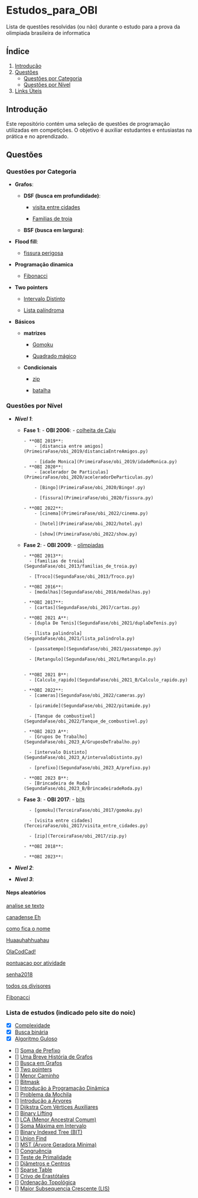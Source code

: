 # Estudos_para_OBI
 Lista de questões resolvidas (ou não) durante o estudo para a prova da olimpiada brasileira de informatica

## Índice

1. [Introdução](#introdução)
2. [Questões](#questões)
   - [Questões por Categoria](#questões-por-categoria)
   - [Questões por Nível](#questões-por-nível)
4. [Links Úteis](#links-úteis)

## Introdução

Este repositório contém uma seleção de questões de programação utilizadas em competições. O objetivo é auxiliar estudantes e entusiastas na prática e no aprendizado.

## Questões

### Questões por Categoria

- **Grafos**: 
    - **DSF (busca em profundidade)**: 
        - [visita entre cidades](TerceiraFase/obi_2017/visita_entre_cidades.py)

        - [Familias de troia](SegundaFase/obi_2013/familias_de_troia.py)

    - **BSF (busca em largura)**: 

- **Flood fill**: 
    - [fissura perigosa](Estudos_para_OBI\PrimeiraFase\obi_2020\fissura.py)

- **Programação dinamica**
    - [Fibonacci](Aleátorios/Fibonacci.py)

- **Two pointers**
    - [Intervalo Distinto](Estudos_para_OBI/SegundaFase/obi_2023_A/intervaloDistinto.py)

    - [Lista palíndroma](Estudos_para_OBI/SegundaFase/obi_2021/lista_palindrola.py)

- **Básicos**
    - **matrizes**
        - [Gomoku](TerceiraFase/obi_2017/gomoku.py)

        - [Quadrado mágico](PrimeiraFase/quadradoMagico_2022.py)

    - **Condicionais**
        - [zip](TerceiraFase/obi_2017/zip.py)

        - [batalha](TerceiraFase/obi_2018/batalha.py)


### Questões por Nível

- ***Nível 1***:
  - **Fase 1**:
        - **OBI 2006**:
            - [colheita de Caju](PrimeiraFase/obi_2006/ColheitadeCaju.py)

        - **OBI 2019**:
            - [distancia entre amigos](PrimeiraFase/obi_2019/distanciaEntreAmigos.py)

            - [idade Monica](PrimeiraFase/obi_2019/idadeMonica.py)
        - **OBI 2020**:
            - [acelerador De Particulas](PrimeiraFase/obi_2020/aceleradorDeParticulas.py)

            - [Bingo](PrimeiraFase/obi_2020/Bingo!.py)

            - [fissura](PrimeiraFase/obi_2020/fissura.py)

        - **OBI 2022**:
            - [cinema](PrimeiraFase/obi_2022/cinema.py)

            - [hotel](PrimeiraFase/obi_2022/hotel.py)
            
            - [show](PrimeiraFase/obi_2022/show.py)

  - **Fase 2**:
        - **OBI 2009**:
          - [olimpiadas](SegundaFase\obi_2009\olimpiadas.py)

        - **OBI 2013**:
          - [familias de troia](SegundaFase/obi_2013/familias_de_troia.py)

          - [Troco](SegundaFase/obi_2013/Troco.py)

        - **OBI 2016**:
          - [medalhas](SegundaFase/obi_2016/medalhas.py)

        - **OBI 2017**:
          - [cartas](SegundaFase/obi_2017/cartas.py)

        - **OBI 2021 A**:
          - [dupla De Tenis](SegundaFase/obi_2021/duplaDeTenis.py)

          - [lista palindrola](SegundaFase/obi_2021/lista_palindrola.py)

          - [passatempo](SegundaFase/obi_2021/passatempo.py)

          - [Retangulo](SegundaFase/obi_2021/Retangulo.py)


        - **OBI 2021 B**:
          - [Calculo_rapido](SegundaFase/obi_2021_B/Calculo_rapido.py)

        - **OBI 2022**:
          - [cameras](SegundaFase/obi_2022/cameras.py)

          - [piramide](SegundaFase/obi_2022/pitamide.py)

          - [Tanque de combustivel](SegundaFase/obi_2022/Tanque_de_combustivel.py)

        - **OBI 2023 A**:
          - [Grupos De Trabalho](SegundaFase/obi_2023_A/GruposDeTrabalho.py)

          - [intervalo Distinto](SegundaFase/obi_2023_A/intervaloDistinto.py)

          - [prefixo](SegundaFase/obi_2023_A/prefixo.py)

        - **OBI 2023 B**:
          - [Brincadeira de Roda](SegundaFase/obi_2023_B/BrincadeiradeRoda.py)

  - **Fase 3**:
        - **OBI 2017**:
          - [bits](TerceiraFase/obi_2017/bits.py)

          - [gomoku](TerceiraFase/obi_2017/gomoku.py)

          - [visita entre cidades](TerceiraFase/obi_2017/visita_entre_cidades.py)

          - [zip](TerceiraFase/obi_2017/zip.py)

        - **OBI 2018**:

        - **OBI 2023**:
    


- ***Nível 2***:

- ***Nível 3***:

#### Neps aleatórios
[analise se texto](Aleátorios/analiseDeTexto.py)

[canadense Eh](Aleátorios/canadenseEh.py)

[como fica o nome](Aleátorios/comoFicaONome.py)

[Huaauhahhuahau](Aleátorios/Huaauhahhuahau.py)

[OlaCodCad!](Aleátorios/OlaCodCad!.py)

[pontuacao por atividade](Aleátorios/pontuacaoPorAtividade.py)

[senha2018](Aleátorios/senha2018.py)

[todos os divisores](Aleátorios/todosOsDivisores.py)

[Fibonacci](Aleátorios/Fibonacci.py)


### Lista de estudos (indicado pelo site do noic)
- [x] [Complexidade](http://noic.com.br/informatica/curso-noic-de-informatica/aula-especial-complexidade/)
- [x] [Busca binária](http://noic.com.br/informatica/curso-noic-de-informatica/techniques-01/)
- [x] [Algoritmo Guloso](http://noic.com.br/informatica/curso-noic-de-informatica/techniques-02//)
- [] [Soma de Prefixo](https://noic.com.br/materiais-informatica/curso/techniques-03/)
- [] [Uma Breve História de Grafos](http://noic.com.br/informatica/curso-noic-de-informatica/graphs-01/)
- [] [Busca em Grafos](http://noic.com.br/informatica/curso-noic-de-informatica/graphs-02/)
- [] [Two pointers](http://noic.com.br/materiais-informatica/ideias/ideia-04)
- [] [Menor Caminho](https://noic.com.br/materiais-informatica/curso/menor-caminho/)
- [] [Bitmask](https://noic.com.br/materiais-informatica/ideias/bitmask/)
- [] [Introdução à Programação Dinâmica](http://noic.com.br/informatica/curso-noic-de-informatica/dp-01/)
- [] [Problema da Mochila](https://noic.com.br/materiais-informatica/curso/dp-02/)
- [] [Introdução a Árvores](https://wp.me/P4fiBQ-fmU)
- [] [Dijkstra Com Vértices Auxiliares](https://noic.com.br/materiais-informatica/curso/vertices-auxiliares/)
- [] [Binary Lifting](https://noic.com.br/materiais-informatica/curso/binary-lifting/)
- [] [LCA (Menor Ancestral Comum)](https://noic.com.br/materiais-informatica/curso/graphs-04/)
- [] [Soma Máxima em Intervalo](https://noic.com.br/materiais-informatica/curso/soma-max-em-intervalo/)
- [] [Binary Indexed Tree (BIT)](https://noic.com.br/materiais-informatica/curso/binary-indexed-tree/)
- [] [Union Find](http://noic.com.br/materiais-informatica/curso/data-structures-02/)
- [] [MST (Árvore Geradora Mínima)](https://noic.com.br/materiais-informatica/curso/arvore-geradora-minima/)
- [] [Congruência](https://noic.com.br/materiais-informatica/curso/math-01/)
- [] [Teste de Primalidade](https://noic.com.br/materiais-informatica/curso/math-02/)
- [] [Diâmetros e Centros](https://noic.com.br/materiais-informatica/ideias/ideia-03/)
- [] [Sparse Table](https://noic.com.br/materiais-informatica/ideias/ideia-08/)
- [] [Crivo de Erastótales](https://noic.com.br/materiais-informatica/curso/math-03/)
- [] [Ordenação Topológica](http://noic.com.br/informatica/curso-noic-de-informatica/graphs-06/)
- [] [Maior Subsequencia Crescente (LIS)](https://noic.com.br/materiais-informatica/curso/lis/)